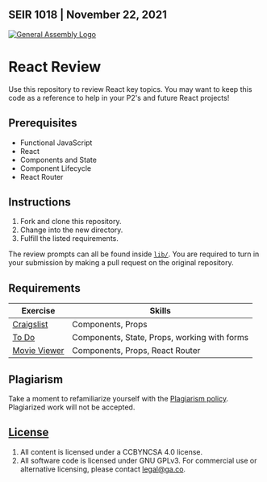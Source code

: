 ## SEIR 1018 | November 22, 2021

[![General Assembly Logo](https://camo.githubusercontent.com/1a91b05b8f4d44b5bbfb83abac2b0996d8e26c92/687474703a2f2f692e696d6775722e636f6d2f6b6538555354712e706e67)](https://generalassemb.ly/education/web-development-immersive)

# React Review

Use this repository to review React key topics. You may want to keep this code as a reference to help in your P2's and future React projects!

## Prerequisites

- Functional JavaScript
- React
- Components and State
- Component Lifecycle
- React Router

## Instructions

1. Fork and clone this repository.
1. Change into the new directory.
1. Fulfill the listed requirements.

The review prompts can all be found inside [`lib/`](lib/). You are required to turn in your submission by making a pull request on the original repository.

## Requirements

| Exercise | Skills |
| --- | --- |
| [Craigslist](lib/craigslist/README.md) | Components, Props |
| [To Do](lib/todo/README.md) | Components, State, Props, working with forms |
| [Movie Viewer](lib/movie-viewer/README.md) | Components, Props, React Router |

## Plagiarism

Take a moment to refamiliarize yourself with the [Plagiarism policy](https://git.generalassemb.ly/DC-WDI/Administrative/blob/master/plagiarism.md). Plagiarized work will not be accepted.

## [License](LICENSE)

1.  All content is licensed under a CC­BY­NC­SA 4.0 license.
1.  All software code is licensed under GNU GPLv3. For commercial use or alternative licensing, please contact legal@ga.co.
